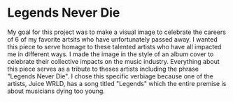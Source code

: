 # Legends Never Die
My goal for this project was to make a visual image to celebrate the careers of 6 of my favorite artsits who have unfortunately passed away. I wanted this piece to serve homage to these talented artists who have all impacted me in different ways. I made the image in the style of an album cover to celebrate their collective impacts on the music industry. Everything about this piece serves as a tribute to theses artists including the phrase "Legends Never Die". I chose this specific verbiage because one of the artists, Juice WRLD, has a song titled "Legends" which the entire premise is about musicians dying too young.
